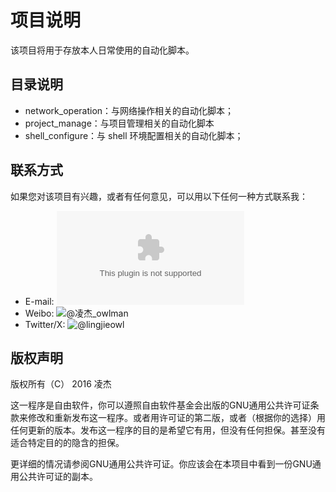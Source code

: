 # 项目说明

该项目将用于存放本人日常使用的自动化脚本。

## 目录说明

- network_operation：与网络操作相关的自动化脚本；
- project_manage：与项目管理相关的自动化脚本
- shell_configure：与 shell 环境配置相关的自动化脚本；

## 联系方式

如果您对该项目有兴趣，或者有任何意见，可以用以下任何一种方式联系我：

- E-mail: ![jie.owl2008@gmail.com](maito:jie.owl2008@gmail.com)
- Weibo: ![@凌杰_owlman](https://weibo.com/u/1670107570)
- Twitter/X: ![@lingjieowl](https://x.com/lingjieowl)

## 版权声明

版权所有（C） 2016 凌杰

这一程序是自由软件，你可以遵照自由软件基金会出版的GNU通用公共许可证条款来修改和重新发布这一程序。或者用许可证的第二版，或者（根据你的选择）用任何更新的版本。发布这一程序的目的是希望它有用，但没有任何担保。甚至没有适合特定目的的隐含的担保。

更详细的情况请参阅GNU通用公共许可证。你应该会在本项目中看到一份GNU通用公共许可证的副本。